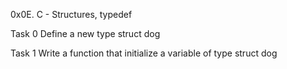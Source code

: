 0x0E. C - Structures, typedef

Task 0 Define a new type struct dog

Task 1 Write a function that initialize a variable of type struct dog
